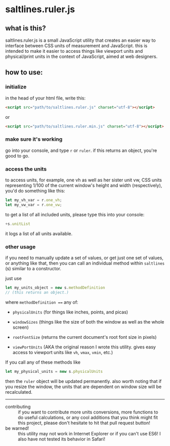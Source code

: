 # saltlines.ruler.js

## what is this?

saltlines.ruler.js is a small JavaScript utility that creates an easier way to interface between CSS units of measurement and JavaScript. this is intended to make it easier to access things like viewport units and physical/print units in the context of JavaScript, aimed at web designers.

## how to use:


### initialize
in the head of your html file, write this:
```html
<script src="path/to/saltlines.ruler.js" charset="utf-8"></script>
```
or
```html
<script src="path/to/saltlines.ruler.min.js" charset="utf-8"></script>
```
### make sure it's working
go into your console, and type `r` or `ruler`. if this returns an object, you're good to go.

### access the units

to access units, for example, one vh as well as her sister unit vw, CSS units representing 1/100 of the current window's height and width (respectively), you'd do something like this:

```javascript
let my_vh_var = r.one_vh;
let my_vw_var = r.one_vw;
```

to get a list of all included units, please type this into your console:

```javascript
+s.unitList
```

it logs a list of all units available.

### other usage
if you need to manually update a set of values, or get just one set of values, or anything like that, then you can call an individual method within `saltlines` (s) similar to a constructor.

just use
```javascript
let my_units_object = new s.methodDefinition
// (this returns an object.)
```

where `methodDefinition ==` any of:

+ `physicalUnits` (for things like inches, points, and picas)

+ `windowSizes` (things like the size of both the window as well as the whole screen)

+ `rootFontSize` (returns the current document's root font size in pixels)

+ `viewPortUnits` (AKA the original reason I wrote this utility. gives easy access to viewport units like `vh`, `vmax`, `vmin`, etc.)

If you call any of these methods like
```javascript
let my_physical_units = new s.physicalUnits
```
then the `ruler` object will be updated permanently. also worth noting that if you resize the window, the units that are dependent on window size will be recalculated.

---

<dl>
  <dt>contributing</dt>
  <dd>
  if you want to contribute more units conversions, more functions to do useful calculations, or any cool additions that you think might fit this project, please don't hesitate to hit that pull request button!
  </dd>
  <dt>be warned!</dt>
  <dd>
  this utility may not work in Internet Explorer or if you can't use ES6! I also have not tested its behavior in Safari!
  </dd>
</dl>

